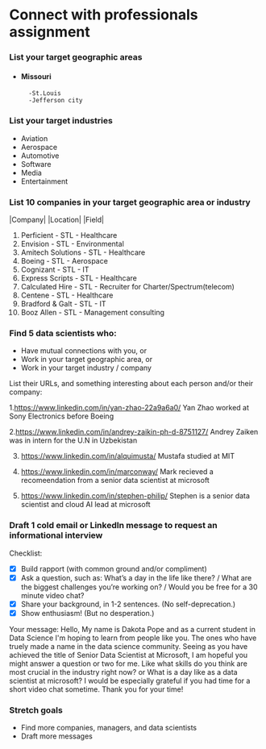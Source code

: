 # Connect with professionals assignment


### List your target geographic areas

- #### Missouri
        -St.Louis
        -Jefferson city 


### List your target industries

- Aviation
- Aerospace
- Automotive
- Software
- Media
- Entertainment


### List 10 companies in your target geographic area or industry
   |Company| |Location|  |Field|
1. Perficient - STL - Healthcare
2. Envision - STL - Environmental
3. Amitech Solutions - STL - Healthcare
4. Boeing - STL - Aerospace
5. Cognizant - STL - IT
6. Express Scripts - STL - Healthcare
7. Calculated Hire - STL - Recruiter for Charter/Spectrum(telecom)
8. Centene - STL - Healthcare 
9. Bradford & Galt - STL - IT
10. Booz Allen - STL - Management consulting


### Find 5 data scientists who:
- Have mutual connections with you, or
- Work in your target geographic area, or
- Work in your target industry / company

List their URLs, and something interesting about each person and/or their company:

1.https://www.linkedin.com/in/yan-zhao-22a9a6a0/  Yan Zhao worked at Sony Electronics before Boeing

2.https://www.linkedin.com/in/andrey-zaikin-ph-d-8751127/ Andrey Zaiken was in intern for the U.N in Uzbekistan

3. https://www.linkedin.com/in/alquimusta/ Mustafa studied at MIT 

4. https://www.linkedin.com/in/marconway/ Mark recieved a recomeendation from a senior data scientist at microsoft

5. https://www.linkedin.com/in/stephen-philip/ Stephen is a senior data scientist and cloud AI lead at microsoft


### Draft 1 cold email or LinkedIn message to request an informational interview

Checklist:

- [x] Build rapport (with common ground and/or compliment)
- [x] Ask a question, such as: What’s a day in the life like there? / What are the biggest challenges you’re working on? / Would you be free for a 30 minute video chat?
- [x] Share your background, in 1-2 sentences. (No self-deprecation.)
- [x] Show enthusiasm! (But no desperation.)

Your message: Hello, My name is Dakota Pope and as a current student in Data Science I'm hoping to learn from people like you. The ones who have truely made a name in the data science community. Seeing as you have achieved the title of Senior Data Scientist at Microsoft, I am hopeful you might answer a question or two for me. Like what skills do you think are most crucial in the industry right now? or  What is a day like as a data scientist at microsoft? I would be especially grateful if you had time for a short video chat sometime. Thank you for your time! 





### Stretch goals

- Find more companies, managers, and data scientists
- Draft more messages
